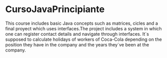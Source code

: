 # CursoJavaPrincipiante
This course includes basic Java concepts such as matrices, cicles and a final proyect which uses interfaces.The project includes a system in which one can register contact details and navigate through interfaces. It´s supposed to calculate holidays of workers of Coca-Cola depending on the position they have in the company and the years they´ve been at the company. 

